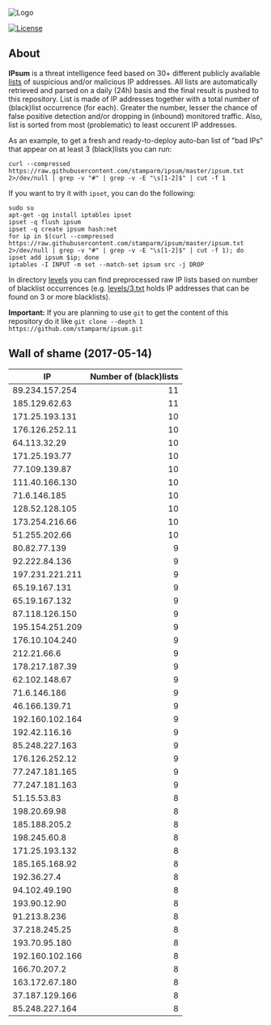 ![Logo](logo.png)

[![License](https://img.shields.io/badge/license-Public_domain-red.svg)](https://wiki.creativecommons.org/wiki/Public_domain)

About
----

**IPsum** is a threat intelligence feed based on 30+ different publicly available [lists](https://github.com/stamparm/maltrail) of suspicious and/or malicious IP addresses. All lists are automatically retrieved and parsed on a daily (24h) basis and the final result is pushed to this repository. List is made of IP addresses together with a total number of (black)list occurrence (for each). Greater the number, lesser the chance of false positive detection and/or dropping in (inbound) monitored traffic. Also, list is sorted from most (problematic) to least occurent IP addresses.

As an example, to get a fresh and ready-to-deploy auto-ban list of "bad IPs" that appear on at least 3 (black)lists you can run:

```
curl --compressed https://raw.githubusercontent.com/stamparm/ipsum/master/ipsum.txt 2>/dev/null | grep -v "#" | grep -v -E "\s[1-2]$" | cut -f 1
```

If you want to try it with `ipset`, you can do the following:

```
sudo su
apt-get -qq install iptables ipset
ipset -q flush ipsum
ipset -q create ipsum hash:net
for ip in $(curl --compressed https://raw.githubusercontent.com/stamparm/ipsum/master/ipsum.txt 2>/dev/null | grep -v "#" | grep -v -E "\s[1-2]$" | cut -f 1); do ipset add ipsum $ip; done
iptables -I INPUT -m set --match-set ipsum src -j DROP
```

In directory [levels](levels) you can find preprocessed raw IP lists based on number of blacklist occurrences (e.g. [levels/3.txt](levels/3.txt) holds IP addresses that can be found on 3 or more blacklists).

**Important:** If you are planning to use `git` to get the content of this repository do it like `git clone --depth 1 https://github.com/stamparm/ipsum.git`

Wall of shame (2017-05-14)
----

|IP|Number of (black)lists|
|---|--:|
89.234.157.254|11
185.129.62.63|11
171.25.193.131|10
176.126.252.11|10
64.113.32.29|10
171.25.193.77|10
77.109.139.87|10
111.40.166.130|10
71.6.146.185|10
128.52.128.105|10
173.254.216.66|10
51.255.202.66|10
80.82.77.139|9
92.222.84.136|9
197.231.221.211|9
65.19.167.131|9
65.19.167.132|9
87.118.126.150|9
195.154.251.209|9
176.10.104.240|9
212.21.66.6|9
178.217.187.39|9
62.102.148.67|9
71.6.146.186|9
46.166.139.71|9
192.160.102.164|9
192.42.116.16|9
85.248.227.163|9
176.126.252.12|9
77.247.181.165|9
77.247.181.163|9
51.15.53.83|8
198.20.69.98|8
185.188.205.2|8
198.245.60.8|8
171.25.193.132|8
185.165.168.92|8
192.36.27.4|8
94.102.49.190|8
193.90.12.90|8
91.213.8.236|8
37.218.245.25|8
193.70.95.180|8
192.160.102.166|8
166.70.207.2|8
163.172.67.180|8
37.187.129.166|8
85.248.227.164|8

